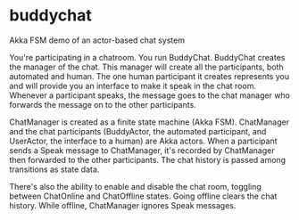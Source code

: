 buddychat
=========

Akka FSM demo of an actor-based chat system

You're participating in a chatroom.  You run BuddyChat.  BuddyChat creates the manager of the chat.
This manager will create all the participants, both automated and human.  The one human participant
it creates represents you and will provide you an interface to make it speak in the chat room.
Whenever a participant speaks, the message goes to the chat manager who forwards the message on to
the other participants.

ChatManager is created as a finite state machine (Akka FSM).  ChatManager and the chat participants
(BuddyActor, the automated participant, and UserActor, the interface to a human) are Akka actors.
When a participant sends a Speak message to ChatManager, it's recorded by ChatManager then forwarded
to the other participants.  The chat history is passed among transitions as state data.

There's also the ability to enable and disable the chat room, toggling between ChatOnline and
ChatOffline states.  Going offline clears the chat history.  While offline, ChatManager ignores
Speak messages.

